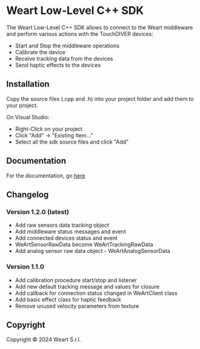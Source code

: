 # Weart Low-Level C++ SDK

The Weart Low-Level C++ SDK  allows to connect to the Weart middleware and perform various actions with the TouchDIVER devices:
* Start and Stop the middleware operations
* Calibrate the device
* Receive tracking data from the devices
* Send haptic effects to the devices

## Installation

Copy the source files (.cpp and .h) into your project folder and add them to your project.

On Visual Studio:
* Right-Click on your project
* Click "Add" -> "Existing Item..."
* Select all the sdk source files and click "Add"

## Documentation
For the documentation, go [here](https://weart.it/docs/sdkcpp/)

## Changelog

### Version 1.2.0 (latest)
* Add raw sensors data tracking object
* Add middleware status messages and event
* Add connected devices status and event
* WeArtSensorRawData become WeArtTrackingRawData
* Add analog sensor raw data object - WeArtAnalogSensorData

### Version 1.1.0
* Add calibration procedure start/stop and listener
* Add new default tracking message and values for closure
* Add callback for connection status changed in WeArtClient class
* Add basic effect class for haptic feedback
* Remove unused velocity parameters from texture


## Copyright

Copyright &copy; 2024 Weart S.r.l.